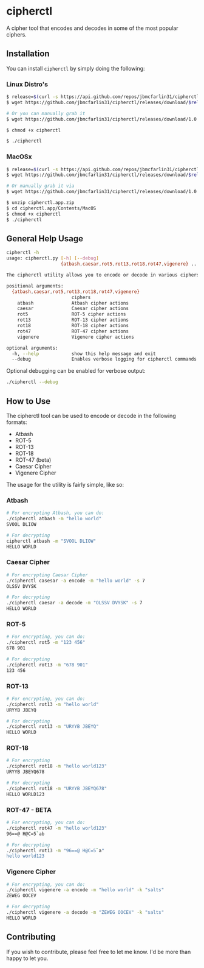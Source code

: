 # cipherctl
A cipher tool that encodes and decodes in some of the most popular ciphers.

## Installation

You can install `cipherctl` by simply doing the following:

### Linux Distro's
```bash
$ release=$(curl -s https://api.github.com/repos/jbmcfarlin31/cipherctl/releases/latest | grep "browser_download_url.*zip" | cut -d '"' -f 4 | cut -d "/" -f 8)
$ wget https://github.com/jbmcfarlin31/cipherctl/releases/download/$release/cipherctl

# Or you can manually grab it
$ wget https://github.com/jbmcfarlin31/cipherctl/releases/download/1.0.0/cipherctl

$ chmod +x cipherctl

$ ./cipherctl
```

### MacOSx
```bash
$ release=$(curl -s https://api.github.com/repos/jbmcfarlin31/cipherctl/releases/latest | grep "browser_download_url.*zip" | cut -d '"' -f 4 | cut -d "/" -f 8)
$ wget https://github.com/jbmcfarlin31/cipherctl/releases/download/$release/cipherctl.app.zip

# Or manually grab it via
$ wget https://github.com/jbmcfarlin31/cipherctl/releases/download/1.0.0/cipherctl.app.zip

$ unzip cipherctl.app.zip
$ cd cipherctl.app/Contents/MacOS
$ chmod +x cipherctl
$ ./cipherctl
```

<!--### Windows - NOT TESTED YET
```
// using powershell
C:\Temp> wget https://github.com/jbmcfarlin31/cipherctl/releases/download/1.0.0/cipherctl
C:\Temp> python cipherctl
```
-->

## General Help Usage
```bash
cipherctl -h
usage: cipherctl.py [-h] [--debug]
                    {atbash,caesar,rot5,rot13,rot18,rot47,vigenere} ...

The cipherctl utility allows you to encode or decode in various ciphers

positional arguments:
  {atbash,caesar,rot5,rot13,rot18,rot47,vigenere}
                        ciphers
    atbash              Atbash cipher actions
    caesar              Caesar cipher actions
    rot5                ROT-5 cipher actions
    rot13               ROT-13 cipher actions
    rot18               ROT-18 cipher actions
    rot47               ROT-47 cipher actions
    vigenere            Vigenere cipher actions

optional arguments:
  -h, --help            show this help message and exit
  --debug               Enables verbose logging for cipherctl commands
```

Optional debugging can be enabled for verbose output:
```bash
./cipherctl --debug
```

## How to Use 
The cipherctl tool can be used to encode or decode in the following formats:
- Atbash
- ROT-5
- ROT-13
- ROT-18
- ROT-47 (beta)
- Caesar Cipher
- Vigenere Cipher

The usage for the utility is fairly simple, like so:
### Atbash
```bash
# For encrypting Atbash, you can do:
./cipherctl atbash -m "hello world"
SVOOL DLIOW

# For decrypting
cipherctl atbash -m "SVOOL DLIOW"
HELLO WORLD
```

### Caesar Cipher
```bash
# For encrypting Caesar Cipher
./cipherctl casesar -a encode -m "hello world" -s 7
OLSSV DVYSK

# For decrypting
./cipherctl caesar -a decode -m "OLSSV DVYSK" -s 7
HELLO WORLD
```

### ROT-5
```bash
# For encrypting, you can do:
./cipherctl rot5 -m "123 456"
678 901

# For decrypting
./cipherctl rot13 -m "678 901"
123 456
```

### ROT-13
```bash
# For encrypting, you can do:
./cipherctl rot13 -m "hello world"
URYYB JBEYQ

# For decrypting
./cipherctl rot13 -m "URYYB JBEYQ"
HELLO WORLD
```

### ROT-18
```bash
# For encrypting
./cipherctl rot18 -m "hello world123"
URYYB JBEYQ678

# For decrypting
./cipherctl rot18 -m "URYYB JBEYQ678"
HELLO WORLD123
```

### ROT-47 - BETA
```bash
# For encrypting, you can do:
./cipherctl rot47 -m "hello world123"
96==@ H@C=5`ab

# For decrypting
./cipherctl rot13 -m "96==@ H@C=5`a"
hello world123
```

### Vigenere Cipher
```bash
# For encrypting, you can do:
./cipherctl vigenere -a encode -m "hello world" -k "salts"
ZEWEG OOCEV

# For decrypting
./cipherctl vigenere -a decode -m "ZEWEG OOCEV" -k "salts"
HELLO WORLD
```

## Contributing
If you wish to contribute, please feel free to let me know. I'd be more than happy to let you.

